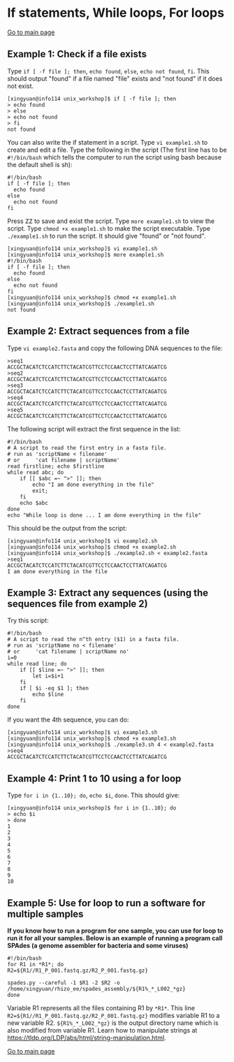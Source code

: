 # If statements, While loops, For loops

[Go to main page](https://github.com/sux21/Batstone_Lab_UNIX_Tutorial/tree/main)

## Example 1: Check if a file exists
Type ``if [ -f file ]; then``, ``echo found``, ``else``, ``echo not found``, ``fi``. This should output "found" if a file named "file" exists and "not found" if it does not exist.
```
[xingyuan@info114 unix_workshop]$ if [ -f file ]; then
> echo found
> else
> echo not found
> fi
not found
```
You can also write the if statement in a script. Type ``vi example1.sh`` to create and edit a file. Type the following in the script (The first line has to be ``#!/bin/bash`` which tells the computer to run the script using bash because the default shell is sh):
```
#!/bin/bash
if [ -f file ]; then
  echo found
else
  echo not found
fi
```
Press <kbd>ZZ</kbd> to save and exist the script. Type ``more example1.sh`` to view the script. Type ``chmod +x example1.sh`` to make the script executable. Type ``./example1.sh`` to run the script. It should give "found" or "not found".
```
[xingyuan@info114 unix_workshop]$ vi example1.sh 
[xingyuan@info114 unix_workshop]$ more example1.sh 
#!/bin/bash
if [ -f file ]; then
  echo found
else
  echo not found
fi
[xingyuan@info114 unix_workshop]$ chmod +x example1.sh 
[xingyuan@info114 unix_workshop]$ ./example1.sh
not found
```

## Example 2: Extract sequences from a file
Type ``vi example2.fasta`` and copy the following DNA sequences to the file:
```
>seq1
ACCGCTACATCTCCATCTTCTACATCGTTCCTCCAACTCCTTATCAGATCG
>seq2
ACCGCTACATCTCCATCTTCTACATCGTTCCTCCAACTCCTTATCAGATCG
>seq3
ACCGCTACATCTCCATCTTCTACATCGTTCCTCCAACTCCTTATCAGATCG
>seq4
ACCGCTACATCTCCATCTTCTACATCGTTCCTCCAACTCCTTATCAGATCG
>seq5
ACCGCTACATCTCCATCTTCTACATCGTTCCTCCAACTCCTTATCAGATCG
```
The following script will extract the first sequence in the list:
```
#!/bin/bash
# A script to read the first entry in a fasta file.
# run as 'scriptName < filename'
# or     'cat filename | scriptName'
read firstline; echo $firstline
while read abc; do 
    if [[ $abc =~ ">" ]]; then 
        echo "I am done everything in the file"
        exit; 
    fi
    echo $abc
done
echo "While loop is done ... I am done everything in the file"
```
This should be the output from the script:
```
[xingyuan@info114 unix_workshop]$ vi example2.sh
[xingyuan@info114 unix_workshop]$ chmod +x example2.sh 
[xingyuan@info114 unix_workshop]$ ./example2.sh < example2.fasta 
>seq1
ACCGCTACATCTCCATCTTCTACATCGTTCCTCCAACTCCTTATCAGATCG
I am done everything in the file
```
## Example 3: Extract any sequences (using the sequences file from example 2)
Try this script:
```
#!/bin/bash
# A script to read the n^th entry ($1) in a fasta file.
# run as 'scriptName no < filename'
# or     'cat filename | scriptName no'
i=0
while read line; do 
    if [[ $line =~ ">" ]]; then
        let i=$i+1
    fi
    if [ $i -eq $1 ]; then
        echo $line
    fi
done
```
If you want the 4th sequence, you can do:
```
[xingyuan@info114 unix_workshop]$ vi example3.sh 
[xingyuan@info114 unix_workshop]$ chmod +x example3.sh 
[xingyuan@info114 unix_workshop]$ ./example3.sh 4 < example2.fasta 
>seq4
ACCGCTACATCTCCATCTTCTACATCGTTCCTCCAACTCCTTATCAGATCG
```
## Example 4: Print 1 to 10 using a for loop 
Type ``for i in {1..10}; do``, ``echo $i``, ``done``. This should give:
```
[xingyuan@info114 unix_workshop]$ for i in {1..10}; do
> echo $i
> done
1
2
3
4
5
6
7
8
9
10
```
## Example 5: Use for loop to run a software for multiple samples
**If you know how to run a program for one sample, you can use for loop to run it for all your samples. Below is an example of running a program call SPAdes (a genome assembler for bacteria and some viruses)**
```
#!/bin/bash
for R1 in *R1*; do
R2=${R1//R1_P_001.fastq.gz/R2_P_001.fastq.gz}

spades.py --careful -1 $R1 -2 $R2 -o /home/xingyuan/rhizo_ee/spades_assembly/${R1%_*_L002_*gz}
done
```
Variable R1 represents all the files containing R1 by ``*R1*``. This line ``R2=${R1//R1_P_001.fastq.gz/R2_P_001.fastq.gz}`` modifies variable R1 to a new variable R2. ``${R1%_*_L002_*gz}`` is the output directory name which is also modified from variable R1. Learn how to manipulate strings at https://tldp.org/LDP/abs/html/string-manipulation.html. 

[Go to main page](https://github.com/sux21/Batstone_Lab_UNIX_Tutorial/tree/main)
